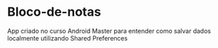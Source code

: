 # Bloco-de-notas

App criado no curso Android Master para entender como salvar dados localmente utilizando Shared Preferences
